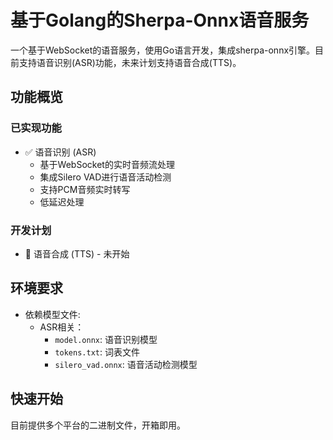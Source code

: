 # 基于Golang的Sherpa-Onnx语音服务

一个基于WebSocket的语音服务，使用Go语言开发，集成sherpa-onnx引擎。目前支持语音识别(ASR)功能，未来计划支持语音合成(TTS)。

## 功能概览

### 已实现功能
- ✅ 语音识别 (ASR)
    - 基于WebSocket的实时音频流处理
    - 集成Silero VAD进行语音活动检测
    - 支持PCM音频实时转写
    - 低延迟处理

### 开发计划
- 🚧 语音合成 (TTS) - 未开始

## 环境要求

- 依赖模型文件:
    - ASR相关：
        - `model.onnx`: 语音识别模型
        - `tokens.txt`: 词表文件
        - `silero_vad.onnx`: 语音活动检测模型

## 快速开始

目前提供多个平台的二进制文件，开箱即用。
